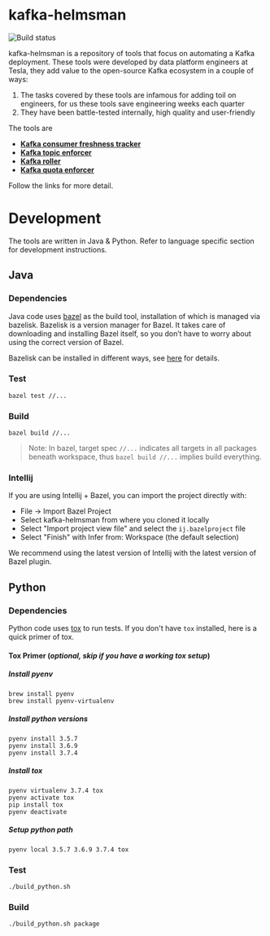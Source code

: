 # kafka-helmsman
![Build status](https://github.com/teslamotors/kafka-helmsman/workflows/CI/badge.svg)

kafka-helmsman is a repository of tools that focus on automating a Kafka deployment.
These tools were developed by data platform engineers at Tesla, they add value to the open-source Kafka ecosystem in a couple of ways:

1. The tasks covered by these tools are infamous for adding toil on engineers, for us these tools save engineering weeks each quarter
2. They have been battle-tested internally, high quality and user-friendly

The tools are

* [**Kafka consumer freshness tracker**](kafka_consumer_freshness_tracker/README.md)
* [**Kafka topic enforcer**](kafka_topic_enforcer/README.md)
* [**Kafka roller**](kafka_roller/README.md)
* [**Kafka quota enforcer**](kafka_quota_enforcer/README.md)

Follow the links for more detail.

# Development

The tools are written in Java & Python. Refer to language specific section for development instructions.

## Java

### Dependencies

Java code uses [bazel](https://www.bazel.build) as the build tool, installation of which is managed via bazelisk. Bazelisk is a version manager for Bazel. It takes care of downloading and installing Bazel itself, so you don’t have to worry about using the correct version of Bazel.

Bazelisk can be installed in different ways, see [here](https://docs.bazel.build/versions/master/install-bazelisk.html) for details.

### Test

```
bazel test //...
```

### Build

```
bazel build //...
```

> Note: In bazel, target spec `//...` indicates all targets in all packages beneath workspace, thus `bazel build //...` implies build everything.

### Intellij

If you are using Intellij + Bazel, you can import the project directly with:
 * File -> Import Bazel Project
 * Select kafka-helmsman from where you cloned it locally
 * Select "Import project view file" and select the `ij.bazelproject` file
 * Select "Finish" with Infer from: Workspace (the default selection)

We recommend using the latest version of Intellij with the latest version of Bazel plugin.

## Python

### Dependencies

Python code uses [tox](https://tox.readthedocs.io/en/latest/) to run tests. If you don't have `tox` installed, here is a quick primer of tox. 


#### **Tox Primer** (_optional, skip if you have a working tox setup_)
##### Install pyenv
```
brew install pyenv
brew install pyenv-virtualenv
```
##### Install python versions
```
pyenv install 3.5.7
pyenv install 3.6.9
pyenv install 3.7.4
```
##### Install tox
```
pyenv virtualenv 3.7.4 tox
pyenv activate tox
pip install tox
pyenv deactivate
```
##### Setup python path
```
pyenv local 3.5.7 3.6.9 3.7.4 tox
```

### Test

```
./build_python.sh
```

### Build

```
./build_python.sh package
```
